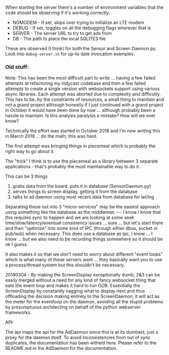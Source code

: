 
When starting the server there's a number of environment variables that the code should be observing if it's working correctly:

  * NOMODEM - If set, skips over trying to initialize an LTE modem
  * DEBUG - If set, toggles on all the debugging flags wherever that is
  * SERVER - The server URL to try to get ads from
  * DB - The path to place the local SQLITE3 file

These are observed (I think) for both the Sensor and Screen Daemon.py. Look into `debug-server.sh` for up-to date invocation examples.

### Old stuff:
Note: This has been the most difficult part to write ... having a few failed attempts at refactoring my indycast codebase and then
  a few failed attempts to create a single version with websockets support using various async libraries. Each attempt was aborted due to complexity and difficulty. This has to be, by the constraints of resources, a small thing to maintain and not a grand project although honestly if I just continued with a grand project in October it would have been done by now ... although probably been a hassle to maintain. Is this analysis paralysis a mistake? How will we ever know?
  
Technically the effort was started in October 2018 and I'm now writing this in March 2019 ... do the math, this was hard.

The first attempt was bringing things in piecemeal which is probably the right way to go about it.

The "trick" I think is to use the piecemeal as a library between 3 separate applications - that's probably the most maintainable way to do it.

This can be 3 things

  1. grabs data from the board, puts it in database (SensorDaemon.py)
  2. serves things to screen display, getting it from the database
  3. talks to ad daemon using most recent data from database for lat/lng

Separating these out into 3 "micro-services" may be the easiest approach using something like the database as the middleman --- I know I know that this requires sync to happen and we are looking at some seek time/slow/latency/eventual consistency issues ... sure ... but let's start there and then "optimize" into some kind of IPC (through either dbus, socket or pub/sub) when necessary.  This does use a database as ipc, I know ... I know ... but we also need to be recording things somewhere so it should be ok I guess.

It also makes it so that we don't need to worry about different "event loops" which is what many of these servers want ... they basically want you to use a process/thread system but this shouldn't be necessary.

20190304 - By making the ScreenDisplay exceptionally dumb, 2&3 can be easily merged without a need for any kind of fancy websocket thing that eats the event loop and makes it hard to run OOB. Essentially the ScreenDisplay by constantly nagging what to display next and thus offloading the decision making entirely to the ScreenDaemon, it will act as the meter for the eventloop on the daemon, avoiding all the stupid problems by presumptuous architecting on behalf of the python webserver frameworks.

API:

The api maps the api for the AdDaemon since this is at its dumbest, just a proxy for the daemon itself. To avoid inconsistencies from out of sync duplicates, the documentation has been witheld here. Please refer to the README.md in the AdDaemon for the documentation.
